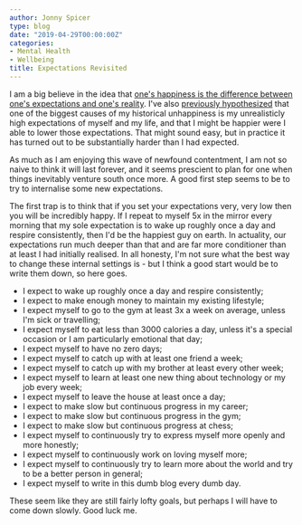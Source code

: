 ```yaml
---
author: Jonny Spicer
type: blog
date: "2019-04-29T00:00:00Z"
categories:
- Mental Health
- Wellbeing
title: Expectations Revisited
---
```

I am a big believe in the idea that [one's happiness is the difference between one's expectations and one's reality](https://www.solveforhappy.com).
I've also [previously hypothesized](/blog/i-expect-myself-to-have-more-than-24-hours-in-a-day) that one of the biggest causes of my
historical unhappiness is my unrealisticly high expectations of myself and my life, and that I might be happier were I able to lower those expectations.
That might sound easy, but in practice it has turned out to be substantially harder than I had expected.

As much as I am enjoying this wave of newfound contentment, I am not so naive to think it will last forever, and it seems prescient to plan for one when
things inevitably venture south once more. A good first step seems to be to try to internalise some new expectations.

The first trap is to think that if you set your expectations very, very low then you will be incredibly happy. If I repeat to myself 5x in the mirror every
morning that my sole expectation is to wake up roughly once a day and respire consistently, then I'd be the happiest guy on earth. In actuality, our expectations run
much deeper than that and are far more conditioner than at least I had initially realised. In all honesty, I'm not sure what the best way to change these
internal settings is - but I think a good start would be to write them down, so here goes.

- I expect to wake up roughly once a day and respire consistently;
- I expect to make enough money to maintain my existing lifestyle;
- I expect myself to go to the gym at least 3x a week on average, unless I'm sick or travelling;
- I expect myself to eat less than 3000 calories a day, unless it's a special occasion or I am particularly emotional that day;
- I expect myself to have no zero days;
- I expect myself to catch up with at least one friend a week;
- I expect myself to catch up with my brother at least every other week;
- I expect myself to learn at least one new thing about technology or my job every week;
- I expect myself to leave the house at least once a day;
- I expect to make slow but continuous progress in my career;
- I expect to make slow but continuous progress in the gym;
- I expect to make slow but continuous progress at chess;
- I expect myself to continuously try to express myself more openly and more honestly;
- I expect myself to continuously work on loving myself more;
- I expect myself to continuously try to learn more about the world and try to be a better person in general;
- I expect myself to write in this dumb blog every dumb day.

These seem like they are still fairly lofty goals, but perhaps I will have to come down slowly. Good luck me.
